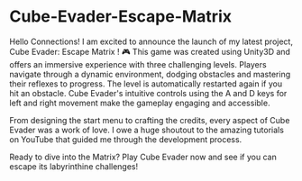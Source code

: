 # Cube-Evader-Escape-Matrix
Hello Connections! I am excited to announce the launch of my latest project, Cube Evader: Escape Matrix ! 🎮 This game was created using Unity3D and offers an immersive experience with three challenging levels. Players navigate through a dynamic environment, dodging obstacles and mastering their reflexes to progress. The level is automatically restarted again if you hit an obstacle. Cube Evader's intuitive controls using the A and D keys for left and right movement make the gameplay engaging and accessible.

From designing the start menu to crafting the credits, every aspect of Cube Evader was a work of love. I owe a huge shoutout to the amazing tutorials on YouTube that guided me through the development process.

Ready to dive into the Matrix? Play Cube Evader now and see if you can escape its labyrinthine challenges!
